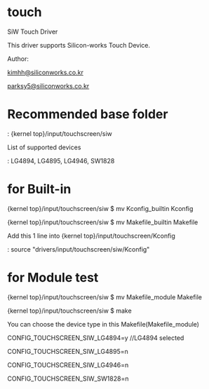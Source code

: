 # touch
SiW Touch Driver

This driver supports Silicon-works Touch Device.

Author:

kimhh@siliconworks.co.kr

parksy5@siliconworks.co.kr

# Recommended base folder

: {kernel top}/input/touchscreen/siw


List of supported devices

: LG4894, LG4895, LG4946, SW1828


# for Built-in

{kernel top}/input/touchscreen/siw $ mv Kconfig_builtin Kconfig

{kernel top}/input/touchscreen/siw $ mv Makefile_builtin Makefile


Add this 1 line into {kernel top}/input/touchscreen/Kconfig

: source "drivers/input/touchscreen/siw/Kconfig"


# for Module test

{kernel top}/input/touchscreen/siw $ mv Makefile_module Makefile

{kernel top}/input/touchscreen/siw $ make


You can choose the device type in this Makefile(Makefile_module)

CONFIG_TOUCHSCREEN_SIW_LG4894=y   //LG4894 selected

CONFIG_TOUCHSCREEN_SIW_LG4895=n

CONFIG_TOUCHSCREEN_SIW_LG4946=n

CONFIG_TOUCHSCREEN_SIW_SW1828=n


